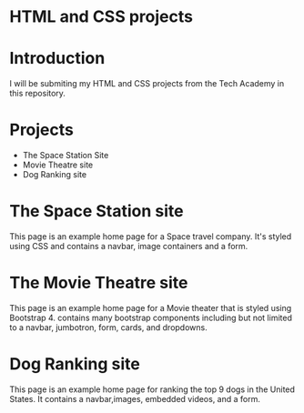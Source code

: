 # HTML and CSS projects
 
 # Introduction
 
 I will be submiting my HTML and CSS projects from the Tech Academy in this repository.
 
# Projects

  * The Space Station Site
  * Movie Theatre site
  * Dog Ranking site

# The Space Station site 
  This page is an example home page for a Space travel company. It's styled using CSS and contains
  a navbar, image containers and a form.
  
# The Movie Theatre site
This page is an example home page for a Movie theater that is styled using Bootstrap 4.
contains many bootstrap components including but not limited to a navbar, jumbotron, form,
cards, and dropdowns.

# Dog Ranking site
This page is an example home page for ranking the top 9 dogs in the United States. It contains a navbar,images,
embedded videos, and a form.
